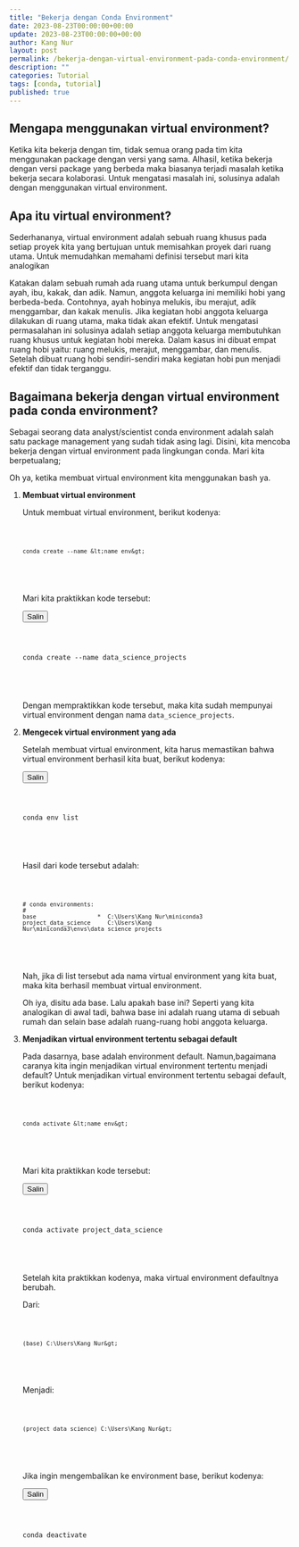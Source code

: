 ```yaml
---
title: "Bekerja dengan Conda Environment"
date: 2023-08-23T00:00:00+00:00
update: 2023-08-23T00:00:00+00:00
author: Kang Nur
layout: post
permalink: /bekerja-dengan-virtual-environment-pada-conda-environment/
description: ""
categories: Tutorial
tags: [conda, tutorial]
published: true
---
```


<h2>Mengapa menggunakan virtual environment?</h2>

<p>Ketika kita bekerja dengan tim, tidak semua orang pada tim kita menggunakan package dengan versi yang sama. Alhasil, ketika bekerja dengan versi package yang berbeda maka biasanya terjadi masalah ketika bekerja secara kolaborasi. Untuk mengatasi masalah ini, solusinya adalah dengan menggunakan virtual environment.</p>

<h2>Apa itu virtual environment?</h2>

<p>Sederhananya, virtual environment adalah sebuah ruang khusus pada setiap proyek kita yang bertujuan untuk memisahkan proyek dari ruang utama. Untuk memudahkan memahami definisi tersebut mari kita analogikan</p>

<p>Katakan dalam sebuah rumah ada ruang utama untuk berkumpul dengan ayah, ibu, kakak, dan adik. Namun, anggota keluarga ini memiliki hobi yang berbeda-beda. Contohnya, ayah hobinya melukis, ibu merajut, adik menggambar, dan kakak menulis. Jika kegiatan hobi anggota keluarga dilakukan di ruang utama, maka tidak akan efektif. Untuk mengatasi permasalahan ini solusinya adalah setiap anggota keluarga membutuhkan ruang khusus untuk kegiatan hobi mereka. Dalam kasus ini dibuat empat ruang hobi yaitu: ruang melukis, merajut, menggambar, dan menulis. Setelah dibuat ruang hobi sendiri-sendiri maka kegiatan hobi pun menjadi efektif dan tidak terganggu.</p>

<h2>Bagaimana bekerja dengan virtual environment pada conda environment?</h2>

<p>Sebagai seorang data analyst/scientist conda environment adalah salah satu package management yang sudah tidak asing lagi. Disini, kita mencoba bekerja dengan virtual environment pada lingkungan conda. Mari kita berpetualang;</p>

<p>Oh ya, ketika membuat virtual environment kita menggunakan bash ya.</p>

<ol>
<li>

<p><strong>Membuat virtual environment</strong></p>

<p>Untuk membuat virtual environment, berikut kodenya:</p>

<div class="code-container">
  <pre>
  <code id="code" class="bash">

    conda create --name &lt;name_env&gt;

  </code>
  </pre>
</div>

<p>Mari kita praktikkan kode tersebut:</p>

<div class="code-container">
  <button class="copy-button" onclick="copyToClipboard(this)">
    <i class="fas fa-copy"></i> Salin
  </button>
  <pre>
  <code id="code" class="bash">

   conda create --name data_science_projects

  </code>
  </pre>
</div>

<p>Dengan mempraktikkan kode tersebut, maka kita sudah mempunyai virtual environment dengan nama <code>data_science_projects</code>.</p>

</li>

<li>

<p><strong>Mengecek virtual environment yang ada</strong></p>

<p>Setelah membuat virtual environment, kita harus memastikan bahwa virtual environment berhasil kita buat, berikut kodenya:</p>

<div class="code-container">
  <button class="copy-button" onclick="copyToClipboard(this)">
    <i class="fas fa-copy"></i> Salin
  </button>
  <pre>
  <code id="code" class="bash">

   conda env list

  </code>
  </pre>
</div>

<p>Hasil dari kode tersebut adalah:</p>

<div class="code-container">
  <pre>
  <code id="code" class="bash">

    # conda environments:
    #
    base                  *  C:\Users\Kang Nur\miniconda3
    project_data_science     C:\Users\Kang Nur\miniconda3\envs\data_science_projects

  </code>
  </pre>
</div>

<p>Nah, jika di list tersebut ada nama virtual environment yang kita buat, maka kita berhasil membuat virtual environment.</p>

<p>Oh iya, disitu ada base. Lalu apakah base ini? Seperti yang kita analogikan di awal tadi, bahwa base ini adalah ruang utama di sebuah rumah dan selain base adalah ruang-ruang hobi anggota keluarga.</p>

</li>

<li>

<p><strong>Menjadikan virtual environment tertentu sebagai default</strong></p>

<p>Pada dasarnya, base adalah environment default. Namun,bagaimana caranya kita ingin menjadikan virtual environment tertentu menjadi default? Untuk menjadikan virtual environment tertentu sebagai default, berikut kodenya:</p>

<div class="code-container">
  <pre>
  <code id="code" class="bash">

    conda activate &lt;name_env&gt;

  </code>
  </pre>
</div>

<p>Mari kita praktikkan kode tersebut:</p>

<div class="code-container">
  <button class="copy-button" onclick="copyToClipboard(this)">
    <i class="fas fa-copy"></i> Salin
  </button>
  <pre>
  <code id="code" class="bash">

   conda activate project_data_science

  </code>
  </pre>
</div>

<p>Setelah kita praktikkan kodenya, maka virtual environment defaultnya berubah.</p>

<p>Dari:</p>

<div class="code-container">
  <pre>
  <code id="code" class="bash">

    (base) C:\Users\Kang Nur&gt;

  </code>
  </pre>
</div>

<p>Menjadi:</p>

<div class="code-container">
  <pre>
  <code id="code" class="bash">

    (project_data_science) C:\Users\Kang Nur&gt;

  </code>
  </pre>
</div>

<p>Jika ingin mengembalikan ke environment base, berikut kodenya:</p>

<div class="code-container">
  <button class="copy-button" onclick="copyToClipboard(this)">
    <i class="fas fa-copy"></i> Salin
  </button>
  <pre>
  <code id="code" class="bash">

   conda deactivate

  </code>
  </pre>
</div>